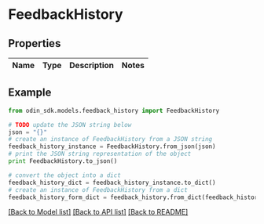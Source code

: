 # FeedbackHistory


## Properties

Name | Type | Description | Notes
------------ | ------------- | ------------- | -------------

## Example

```python
from odin_sdk.models.feedback_history import FeedbackHistory

# TODO update the JSON string below
json = "{}"
# create an instance of FeedbackHistory from a JSON string
feedback_history_instance = FeedbackHistory.from_json(json)
# print the JSON string representation of the object
print FeedbackHistory.to_json()

# convert the object into a dict
feedback_history_dict = feedback_history_instance.to_dict()
# create an instance of FeedbackHistory from a dict
feedback_history_form_dict = feedback_history.from_dict(feedback_history_dict)
```
[[Back to Model list]](../README.md#documentation-for-models) [[Back to API list]](../README.md#documentation-for-api-endpoints) [[Back to README]](../README.md)


